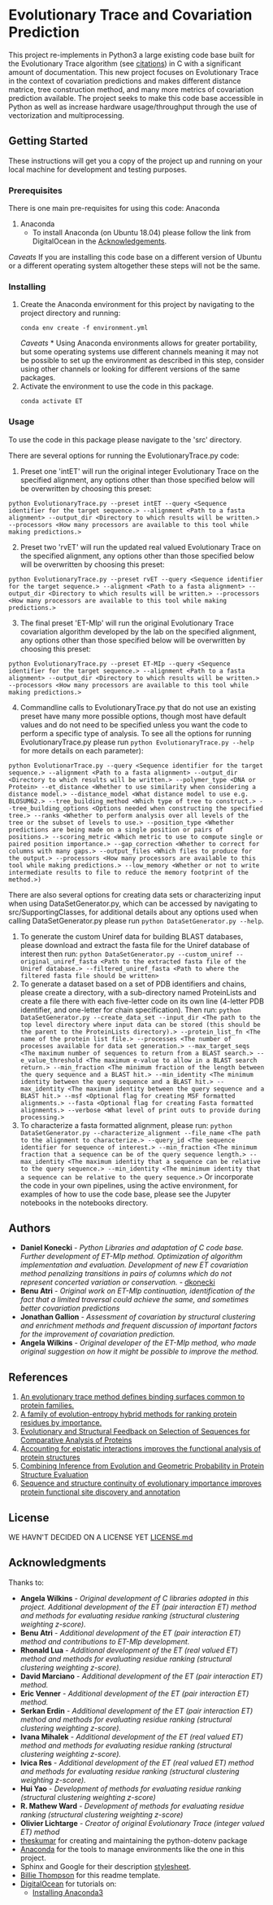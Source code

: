 # Evolutionary Trace and Covariation Prediction

This project re-implements in Python3 a large existing code base built for the Evolutionary Trace algorithm (see [citations](##References)) in C with a significant amount of documentation. This new project focuses on Evolutionary Trace in the context of covariation predictions and makes different distance matrice, tree construction method, and many more metrics of covariation prediction available. The project seeks to make this code base accessible in Python as well as increase hardware usage/throughput through the use of vectorization and multiprocessing.

## Getting Started

These instructions will get you a copy of the project up and running on your local machine for development and testing purposes.

### Prerequisites

There is one main pre-requisites for using this code: Anaconda

1. Anaconda
    * To install Anaconda (on Ubuntu 18.04) please follow the link from DigitalOcean in the [Acknowledgements](##Acknowledgements).

*Caveats* If you are installing this code base on a different version of Ubuntu or a different operating system altogether these steps will not be the same.

### Installing

1. Create the Anaconda environment for this project by navigating to the project directory and running:
    ```
    conda env create -f environment.yml
    ```
    *Caveats* * Using Anaconda environments allows for greater portability, but some operating systems use different channels meaning it may not be possible to set up the environment as described in this step, consider using other channels or looking for different versions of the same packages.
2. Activate the environment to use the code in this package.
    ```
    conda activate ET
    ```
### Usage
To use the code in this package please navigate to the 'src' directory.

There are several options for running the EvolutionaryTrace.py code:
1. Preset one 'intET' will run the original integer Evolutionary Trace on the specified alignment, any options other than those specified below will be overwritten by choosing this preset:
```
python EvolutionaryTrace.py --preset intET --query <Sequence identifier for the target sequence.> --alignment <Path to a fasta alignment> --output_dir <Directory to which results will be written.> --processors <How many processors are available to this tool while making predictions.>
```
2. Preset two 'rvET' will run the updated real valued Evolutionary Trace on the specified alignment, any options other than those specified below will be overwritten by choosing this preset:
```
python EvolutionaryTrace.py --preset rvET --query <Sequence identifier for the target sequence.> --alignment <Path to a fasta alignment> --output_dir <Directory to which results will be written.> --processors <How many processors are available to this tool while making predictions.>
```
3. The final preset 'ET-MIp' will run the original Evolutionary Trace covariation algorithm developed by the lab on the specified alignment, any options other than those specified below will be overwritten by choosing this preset:
```
python EvolutionaryTrace.py --preset ET-MIp --query <Sequence identifier for the target sequence.> --alignment <Path to a fasta alignment> --output_dir <Directory to which results will be written.> --processors <How many processors are available to this tool while making predictions.>
```
4. Commandline calls to EvolutionaryTrace.py that do not use an existing preset have many more possible options, though most have default values and do not need to be specified unless you want the code to perform a specific type of analysis. To see all the options for running EvolutionaryTrace.py please run ```python EvolutionaryTrace.py --help``` for more details on each parameter):
```
python EvolutionarTrace.py --query <Sequence identifier for the target sequence.> --alignment <Path to a fasta alignment> --output_dir <Directory to which results will be written.> --polymer_type <DNA or Protein> --et_distance <Whether to use similarity when considering a distance model.> --distance_model <What distance model to use e.g. BLOSUM62.> --tree_building_method <Which type of tree to construct.> --tree_building_options <Options needed when constructing the specified tree.> --ranks <Whether to perform analysis over all levels of the tree or the subset of levels to use.> --position_type <Whether predictions are being made on a single position or pairs of positions.> --scoring_metric <Which metric to use to compute single or paired position importance.> --gap_correction <Whether to correct for columns with many gaps.> --output_files <Which files to produce for the output.> --processors <How many processors are available to this tool while making predictions.> --low_memory <Whether or not to write intermediate results to file to reduce the memory footprint of the method.>)
```

There are also several options for creating data sets or characterizing input when using DataSetGenerator.py, which can be accessed by navigating to src/SupportingClasses, for additional details about any options used when calling DataSetGenerator.py please run ```python DataSetGenerator.py --help```.
1. To generate the custom Uniref data for building BLAST databases, please download and extract the fasta file for the Uniref database of interest then run:
```python DataSetGenerator.py --custom_uniref --original_uniref_fasta <Path to the extracted fasta file of the Uniref database.> --filtered_uniref_fasta <Path to where the filtered fasta file should be written>```
2. To generate a dataset based on a set of PDB identifiers and chains, please create a directory, with a sub-directory named ProteinLists and create a file there with each five-letter code on its own line (4-letter PDB identifier, and one-letter for chain specification). Then run:
```python DataSetGenerator.py --create_data_set --input_dir <The path to the top level directory where input data can be stored (this should be the parent to the ProteinLists directory).> --protein_list_fn <The name of the protein list file.> --processes <The number of processes available for data set generation.> --max_target_seqs <The maximum number of sequences to return from a BLAST search.> --e_value_threshold <The maximum e-value to allow in a BLAST search return.> --min_fraction <The minimum fraction of the length between the query sequence and a BLAST hit.> --min_identity <The minimum identity between the query sequence and a BLAST hit.> --max_identity <The maximum identity between the query sequence and a BLAST hit.> --msf <Optional flag for creating MSF formatted alignments.> --fasta <Optional flag for creating Fasta formatted alignments.> --verbose <What level of print outs to provide during processing.>```
3. To characterize a fasta formatted alignment, please run:
```python DataSetGenerator.py --characterize_alignment --file_name <The path to the alignment to characterize.> --query_id <The sequence identifier for sequence of interest.> --min_fraction <The minimum fraction that a sequence can be of the query sequence length.> --max_identity <The maximum identity that a sequence can be relative to the query sequence.> --min_identity <The mminimum identity that a sequence can be relative to the query sequence.>```
Or incorporate the code in your own pipelines, using the active environment, for examples of how to use the code base, please see the Jupyter notebooks in the notebooks directory.

## Authors
* **Daniel Konecki** - *Python Libraries and adaptation of C code base. Further development of ET-MIp method. Optimization of algorithm implementation and evaluation. Development of new ET covariation method penalizing transitions in pairs of columns which do not represent concerted variation or conservation.* - [dkonecki](https://github.com/dkonecki)
* **Benu Atri** - *Original work on ET-MIp continuation, identification of the fact that a limited traversal could achieve the same, and sometimes better covariation predictions*
* **Jonathan Gallion** - *Assessment of covariation by structural clustering and enrichment methods and frequent discussion of important factors for the improvement of covariation prediction.*
* **Angela Wilkins** - *Original developer of the ET-MIp method, who made original suggestion on how it might be possible to improve the method.*

## References
1. [An evolutionary trace method defines binding surfaces common to protein families.](https://www.ncbi.nlm.nih.gov/pubmed/8609628)
2. [A family of evolution-entropy hybrid methods for ranking protein residues by importance.](https://www.ncbi.nlm.nih.gov/pubmed/15037084)
3. [Evolutionary and Structural Feedback on Selection of Sequences for Comparative Analysis of Proteins](https://www.ncbi.nlm.nih.gov/pubmed/16397893)
4. [Accounting for epistatic interactions improves the functional analysis of protein structures](https://www.ncbi.nlm.nih.gov/pubmed/24021383)
5. [Combining Inference from Evolution and Geometric Probability in Protein Structure Evaluation](https://www.ncbi.nlm.nih.gov/pubmed/12875851)
6. [Sequence and structure continuity of evolutionary importance improves protein functional site discovery and annotation](https://www.ncbi.nlm.nih.gov/pubmed/20506260)

## License
WE HAVN'T DECIDED ON A LICENSE YET [LICENSE.md](LICENSE.md)

## Acknowledgments

Thanks to:
* **Angela Wilkins** - *Original development of C libraries adopted in this project. Additional development of the ET (pair interaction ET) method and methods for evaluating residue ranking (structural clustering weighting z-score).*
* **Benu Atri** - *Additional development of the ET (pair interaction ET) method and contributions to ET-MIp development.*
* **Rhonald Lua** - *Additional development of the ET (real valued ET) method and methods for evaluating residue ranking (structural clustering weighting z-score).*
* **David Marciano** - *Additional development of the ET (pair interaction ET) method.*
* **Eric Venner** - *Additional development of the ET (pair interaction ET) method.*
* **Serkan Erdin** - *Additional development of the ET (pair interaction ET) method and methods for evaluating residue ranking (structural clustering weighting z-score).*
* **Ivana Mihalek** - *Additional development of the ET (real valued ET) method and methods for evaluating residue ranking (structural clustering weighting z-score).*
* **Ivica Res** - *Additional development of the ET (real valued ET) method and methods for evaluating residue ranking (structural clustering weighting z-score).*
* **Hui Yao** - *Development of methods for evaluating residue ranking (structural clustering weighting z-score)*
* **R. Mathew Ward** - *Development of methods for evaluating residue ranking (structural clustering weighting z-score)*
* **Olivier Lichtarge** - *Creator of original Evolutionary Trace (integer valued ET) method*
* [theskumar](https://github.com/theskumar/python-dotenv) for creating and maintaining the python-dotenv package
* [Anaconda](https://docs.conda.io/projects/conda/en/latest/user-guide/tasks/manage-environments.html#creating-an-environment-from-an-environment-yml-file) for the tools to manage environments like the one in this project.
* Sphinx and Google for their description [stylesheet](https://sphinxcontrib-napoleon.readthedocs.io/en/latest/example_google.html).
* [Billie Thompson](https://gist.github.com/PurpleBooth/109311bb0361f32d87a2) for this readme template.
* [DigitalOcean](https://www.digitalocean.com) for tutorials on:
    * [Installing Anaconda3](https://www.digitalocean.com/community/tutorials/how-to-install-anaconda-on-ubuntu-18-04-quickstart)
